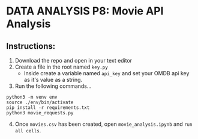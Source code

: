 # DATA ANALYSIS P8: Movie API Analysis

## Instructions:

1. Download the repo and open in your text editor
2. Create a file in the root named `key.py`
   - Inside create a variable named `api_key` and set your OMDB api key as it's value as a string.
3. Run the following commands...

```
python3 -m venv env
source ./env/bin/activate
pip install -r requirements.txt
python3 movie_requests.py
```

4. Once `movies.csv` has been created, open `movie_analysis.ipynb` and `run all cells`.
